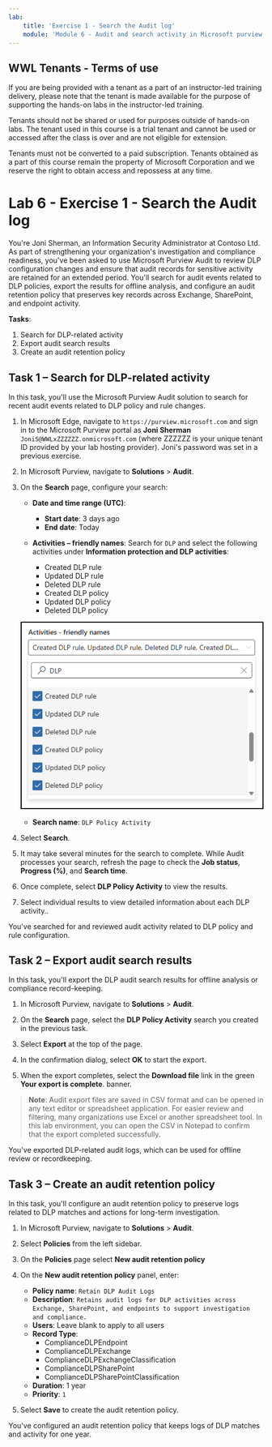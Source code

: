 ```yaml
---
lab:
    title: 'Exercise 1 - Search the Audit log'
    module: 'Module 6 - Audit and search activity in Microsoft purview'
---
```


## WWL Tenants - Terms of use

If you are being provided with a tenant as a part of an instructor-led training delivery, please note that the tenant is made available for the purpose of supporting the hands-on labs in the instructor-led training.

Tenants should not be shared or used for purposes outside of hands-on labs. The tenant used in this course is a trial tenant and cannot be used or accessed after the class is over and are not eligible for extension.

Tenants must not be converted to a paid subscription. Tenants obtained as a part of this course remain the property of Microsoft Corporation and we reserve the right to obtain access and repossess at any time.

# Lab 6 - Exercise 1 - Search the Audit log

You're Joni Sherman, an Information Security Administrator at Contoso Ltd. As part of strengthening your organization's investigation and compliance readiness, you've been asked to use Microsoft Purview Audit to review DLP configuration changes and ensure that audit records for sensitive activity are retained for an extended period. You'll search for audit events related to DLP policies, export the results for offline analysis, and configure an audit retention policy that preserves key records across Exchange, SharePoint, and endpoint activity.

**Tasks**:

1. Search for DLP-related activity
1. Export audit search results
1. Create an audit retention policy

## Task 1 – Search for DLP-related activity

In this task, you'll use the Microsoft Purview Audit solution to search for recent audit events related to DLP policy and rule changes.

1. In Microsoft Edge, navigate to `https://purview.microsoft.com` and sign in to the Microsoft Purview portal as **Joni Sherman** `JoniS@WWLxZZZZZZ.onmicrosoft.com` (where ZZZZZZ is your unique tenant ID provided by your lab hosting provider). Joni's password was set in a previous exercise.

1. In Microsoft Purview, navigate to **Solutions** > **Audit**.

1. On the **Search** page, configure your search:

   - **Date and time range (UTC)**:

     - **Start date**: 3 days ago
     - **End date**: Today

   - **Activities – friendly names**: Search for `DLP` and select the following activities under **Information protection and DLP activities**:

     - Created DLP rule
     - Updated DLP rule
     - Deleted DLP rule
     - Created DLP policy
     - Updated DLP policy
     - Deleted DLP policy

   ![Screenshot showing the DLP activities to select in Audit.](../Media/audit-dlp-search.png)

   - **Search name**: `DLP Policy Activity`

1. Select **Search**.

1. It may take several minutes for the search to complete. While Audit processes your search, refresh the page to check the **Job status**, **Progress (%)**, and **Search time**.

1. Once complete, select **DLP Policy Activity** to view the results.

1. Select individual results to view detailed information about each DLP activity..

You've searched for and reviewed audit activity related to DLP policy and rule configuration.

## Task 2 – Export audit search results

In this task, you'll export the DLP audit search results for offline analysis or compliance record-keeping.

1. In Microsoft Purview, navigate to **Solutions** > **Audit**.

1. On the **Search** page, select the **DLP Policy Activity** search you created in the previous task.

1. Select **Export** at the top of the page.

1. In the confirmation dialog, select **OK** to start the export.

1. When the export completes, select the **Download file** link in the green **Your export is complete**. banner.

> **Note**: Audit export files are saved in CSV format and can be opened in any text editor or spreadsheet application. For easier review and filtering, many organizations use Excel or another spreadsheet tool. In this lab environment, you can open the CSV in Notepad to confirm that the export completed successfully.

You've exported DLP-related audit logs, which can be used for offline review or recordkeeping.

## Task 3 – Create an audit retention policy

In this task, you'll configure an audit retention policy to preserve logs related to DLP matches and actions for long-term investigation.

1. In Microsoft Purview, navigate to **Solutions** > **Audit**.

1. Select **Policies** from the left sidebar.

1. On the **Policies** page select **New audit retention policy**

1. On the **New audit retention policy** panel, enter:

   - **Policy name**: `Retain DLP Audit Logs`
   - **Description**: `Retains audit logs for DLP activities across Exchange, SharePoint, and endpoints to support investigation and compliance.`
   - **Users**: Leave blank to apply to all users
   - **Record Type**:
      - ComplianceDLPEndpoint
      - ComplianceDLPExchange
      - ComplianceDLPExchangeClassification
      - ComplianceDLPSharePoint
      - ComplianceDLPSharePointClassification
   - **Duration**: 1 year
   - **Priority**: `1`

1. Select **Save** to create the audit retention policy.

You've configured an audit retention policy that keeps logs of DLP matches and activity for one year.
